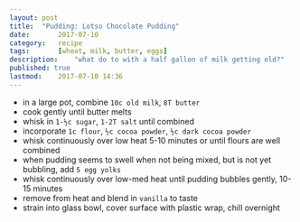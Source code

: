 ```yaml
---
layout: post
title: 	"Pudding: Lotso Chocolate Pudding"
date:		2017-07-10
category:	recipe
tags:		[wheat, milk, butter, eggs] 
description: 	"what do to with a half gallon of milk getting old?"
published: true
lastmod:	2017-07-10 14:36
---
```


*	in a large pot, combine `10c old milk`, `8T butter` 
*	cook gently until butter melts
*	whisk in `1-½c sugar`, `1-2T salt` until combined
*	incorporate `1c flour`, `½c cocoa powder`, `½c dark cocoa powder`
*	whisk continuously over low heat 5-10 minutes or until flours are well combined
*	when pudding seems to swell when not being mixed, but is not yet bubbling, add `5 egg yolks`
*	whisk continuously over low-med heat until pudding bubbles gently, 10-15 minutes
*	remove from heat and blend in `vanilla` to taste
*	strain into glass bowl, cover surface with plastic wrap, chill overnight
